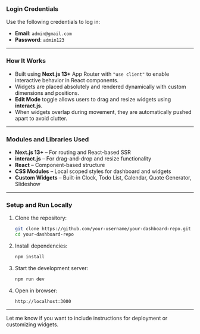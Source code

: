 ### Login Credentials

Use the following credentials to log in:

* **Email**: `admin@gmail.com`
* **Password**: `admin123`

---

### How It Works

* Built using **Next.js 13+** App Router with `"use client"` to enable interactive behavior in React components.
* Widgets are placed absolutely and rendered dynamically with custom dimensions and positions.
* **Edit Mode** toggle allows users to drag and resize widgets using **interact.js**.
* When widgets overlap during movement, they are automatically pushed apart to avoid clutter.

---

### Modules and Libraries Used

* **Next.js 13+** – For routing and React-based SSR
* **interact.js** – For drag-and-drop and resize functionality
* **React** – Component-based structure
* **CSS Modules** – Local scoped styles for dashboard and widgets
* **Custom Widgets** – Built-in Clock, Todo List, Calendar, Quote Generator, Slideshow

---

### Setup and Run Locally

1. Clone the repository:

   ```bash
   git clone https://github.com/your-username/your-dashboard-repo.git
   cd your-dashboard-repo
   ```

2. Install dependencies:

   ```bash
   npm install
   ```

3. Start the development server:

   ```bash
   npm run dev
   ```

4. Open in browser:

   ```
   http://localhost:3000
   ```

---

Let me know if you want to include instructions for deployment or customizing widgets.
